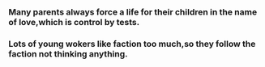 ### Many parents always force a life for their children in the name of love,which is control by tests. 

### Lots of young wokers like faction too much,so they follow the faction not thinking anything. 







